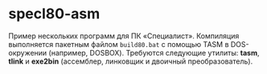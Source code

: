 # specl80-asm
Пример нескольких программ для ПК «Специалист». Компиляция выполняется пакетным файлом `build80.bat` с помощью TASM в DOS-окружении (например, DOSBOX). Требуются следующие утилиты: **tasm**, **tlink** и **exe2bin** (ассемблер, линковщик и двоичный преобразователь).
